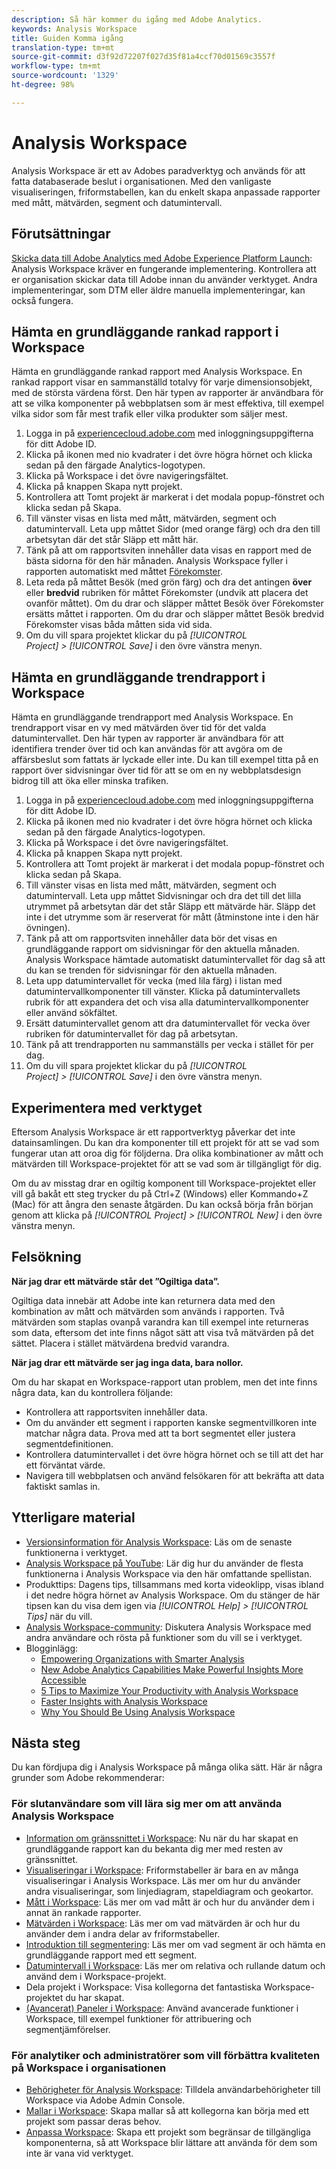 ```yaml
---
description: Så här kommer du igång med Adobe Analytics.
keywords: Analysis Workspace
title: Guiden Komma igång
translation-type: tm+mt
source-git-commit: d3f92d72207f027d35f81a4ccf70d01569c3557f
workflow-type: tm+mt
source-wordcount: '1329'
ht-degree: 98%

---
```



# Analysis Workspace

Analysis Workspace är ett av Adobes paradverktyg och används för att fatta databaserade beslut i organisationen. Med den vanligaste visualiseringen, friformstabellen, kan du enkelt skapa anpassade rapporter med mått, mätvärden, segment och datumintervall.

## Förutsättningar

[Skicka data till Adobe Analytics med Adobe Experience Platform Launch](/help/implement/launch/validate-publish-prod.md): Analysis Workspace kräver en fungerande implementering. Kontrollera att er organisation skickar data till Adobe innan du använder verktyget. Andra implementeringar, som DTM eller äldre manuella implementeringar, kan också fungera.

## Hämta en grundläggande rankad rapport i Workspace

Hämta en grundläggande rankad rapport med Analysis Workspace. En rankad rapport visar en sammanställd totalvy för varje dimensionsobjekt, med de största värdena först. Den här typen av rapporter är användbara för att se vilka komponenter på webbplatsen som är mest effektiva, till exempel vilka sidor som får mest trafik eller vilka produkter som säljer mest.

1. Logga in på [experiencecloud.adobe.com](https://experiencecloud.adobe.com) med inloggningsuppgifterna för ditt Adobe ID.
2. Klicka på ikonen med nio kvadrater i det övre högra hörnet och klicka sedan på den färgade Analytics-logotypen.
3. Klicka på Workspace i det övre navigeringsfältet.
4. Klicka på knappen Skapa nytt projekt.
5. Kontrollera att Tomt projekt är markerat i det modala popup-fönstret och klicka sedan på Skapa.
6. Till vänster visas en lista med mått, mätvärden, segment och datumintervall. Leta upp måttet Sidor (med orange färg) och dra den till arbetsytan där det står Släpp ett mått här.
7. Tänk på att om rapportsviten innehåller data visas en rapport med de bästa sidorna för den här månaden. Analysis Workspace fyller i rapporten automatiskt med måttet [Förekomster](/help/components/metrics/occurrences.md).
8. Leta reda på måttet Besök (med grön färg) och dra det antingen **över** eller **bredvid** rubriken för måttet Förekomster (undvik att placera det ovanför måttet). Om du drar och släpper måttet Besök över Förekomster ersätts måttet i rapporten. Om du drar och släpper måttet Besök bredvid Förekomster visas båda måtten sida vid sida.
9. Om du vill spara projektet klickar du på *[!UICONTROL Project] > [!UICONTROL Save]* i den övre vänstra menyn.

## Hämta en grundläggande trendrapport i Workspace

Hämta en grundläggande trendrapport med Analysis Workspace. En trendrapport visar en vy med mätvärden över tid för det valda datumintervallet. Den här typen av rapporter är användbara för att identifiera trender över tid och kan användas för att avgöra om de affärsbeslut som fattats är lyckade eller inte. Du kan till exempel titta på en rapport över sidvisningar över tid för att se om en ny webbplatsdesign bidrog till att öka eller minska trafiken.

1. Logga in på [experiencecloud.adobe.com](https://experiencecloud.adobe.com) med inloggningsuppgifterna för ditt Adobe ID.
2. Klicka på ikonen med nio kvadrater i det övre högra hörnet och klicka sedan på den färgade Analytics-logotypen.
3. Klicka på Workspace i det övre navigeringsfältet.
4. Klicka på knappen Skapa nytt projekt.
5. Kontrollera att Tomt projekt är markerat i det modala popup-fönstret och klicka sedan på Skapa.
6. Till vänster visas en lista med mått, mätvärden, segment och datumintervall. Leta upp måttet Sidvisningar och dra det till det lilla utrymmet på arbetsytan där det står Släpp ett mätvärde här. Släpp det inte i det utrymme som är reserverat för mått (åtminstone inte i den här övningen).
7. Tänk på att om rapportsviten innehåller data bör det visas en grundläggande rapport om sidvisningar för den aktuella månaden. Analysis Workspace hämtade automatiskt datumintervallet för dag så att du kan se trenden för sidvisningar för den aktuella månaden.
8. Leta upp datumintervallet för vecka (med lila färg) i listan med datumintervallkomponenter till vänster. Klicka på datumintervallets rubrik för att expandera det och visa alla datumintervallkomponenter eller använd sökfältet.
9. Ersätt datumintervallet genom att dra datumintervallet för vecka över rubriken för datumintervallet för dag på arbetsytan.
10. Tänk på att trendrapporten nu sammanställs per vecka i stället för per dag.
11. Om du vill spara projektet klickar du på *[!UICONTROL Project] > [!UICONTROL Save]* i den övre vänstra menyn.

## Experimentera med verktyget

Eftersom Analysis Workspace är ett rapportverktyg påverkar det inte datainsamlingen. Du kan dra komponenter till ett projekt för att se vad som fungerar utan att oroa dig för följderna. Dra olika kombinationer av mått och mätvärden till Workspace-projektet för att se vad som är tillgängligt för dig.

Om du av misstag drar en ogiltig komponent till Workspace-projektet eller vill gå bakåt ett steg trycker du på Ctrl+Z (Windows) eller Kommando+Z (Mac) för att ångra den senaste åtgärden. Du kan också börja från början genom att klicka på *[!UICONTROL Project] > [!UICONTROL New]* i den övre vänstra menyn.

## Felsökning

**När jag drar ett mätvärde står det ”Ogiltiga data”.**

Ogiltiga data innebär att Adobe inte kan returnera data med den kombination av mått och mätvärden som används i rapporten. Två mätvärden som staplas ovanpå varandra kan till exempel inte returneras som data, eftersom det inte finns något sätt att visa två mätvärden på det sättet. Placera i stället mätvärdena bredvid varandra.

**När jag drar ett mätvärde ser jag inga data, bara nollor.**

Om du har skapat en Workspace-rapport utan problem, men det inte finns några data, kan du kontrollera följande:

* Kontrollera att rapportsviten innehåller data.
* Om du använder ett segment i rapporten kanske segmentvillkoren inte matchar några data. Prova med att ta bort segmentet eller justera segmentdefinitionen.
* Kontrollera datumintervallet i det övre högra hörnet och se till att det har ett förväntat värde.
* Navigera till webbplatsen och använd felsökaren för att bekräfta att data faktiskt samlas in.

## Ytterligare material

* [Versionsinformation för Analysis Workspace](/help/analyze/analysis-workspace/new-features-in-analysis-workspace.md): Läs om de senaste funktionerna i verktyget.
* [Analysis Workspace på YouTube](https://www.youtube.com/playlist?list=PL2tCx83mn7GuNnQdYGOtlyCu0V5mEZ8sS): Lär dig hur du använder de flesta funktionerna i Analysis Workspace via den här omfattande spellistan.
* Produkttips: Dagens tips, tillsammans med korta videoklipp, visas ibland i det nedre högra hörnet av Analysis Workspace. Om du stänger de här tipsen kan du visa dem igen via *[!UICONTROL Help] > [!UICONTROL Tips]* när du vill.
* [Analysis Workspace-community](https://forums.adobe.com/community/experience-cloud/analytics-cloud/analytics/analysis-workspace): Diskutera Analysis Workspace med andra användare och rösta på funktioner som du vill se i verktyget.
* Blogginlägg:
   * [Empowering Organizations with Smarter Analysis](https://blogs.adobe.com/digitalmarketing/analytics/adobe-analytics-fall-2016-release-empowering-organizations-smarter-analysis/)
   * [New Adobe Analytics Capabilities Make Powerful Insights More Accessible](https://blogs.adobe.com/digitalmarketing/analytics/new-adobe-analytics-capabilities-make-powerful-insights-accessible/)
   * [5 Tips to Maximize Your Productivity with Analysis Workspace](https://blogs.adobe.com/digitalmarketing/analytics/5-tips-maximize-productivity-analysis-workspace/)
   * [Faster Insights with Analysis Workspace](https://blogs.adobe.com/digitalmarketing/analytics/faster-insights-with-the-analysis-workspace/)
   * [Why You Should Be Using Analysis Workspace](https://blogs.adobe.com/digitalmarketing/analytics/why-you-should-be-using-analysis-workspace-in-adobe-analytics/)

## Nästa steg

Du kan fördjupa dig i Analysis Workspace på många olika sätt. Här är några grunder som Adobe rekommenderar:

### För slutanvändare som vill lära sig mer om att använda Analysis Workspace

* [Information om gränssnittet i Workspace](/help/analyze/analysis-workspace/build-workspace-project/t-freeform-project.md): Nu när du har skapat en grundläggande rapport kan du bekanta dig mer med resten av gränssnittet.
* [Visualiseringar i Workspace](/help/analyze/analysis-workspace/visualizations/freeform-analysis-visualizations.md): Friformstabeller är bara en av många visualiseringar i Analysis Workspace. Läs mer om hur du använder andra visualiseringar, som linjediagram, stapeldiagram och geokartor.
* [Mått i Workspace](/help/analyze/analysis-workspace/components/dimensions/t-breakdown-fa.md): Läs mer om vad mått är och hur du använder dem i annat än rankade rapporter.
* [Mätvärden i Workspace](/help/analyze/analysis-workspace/components/apply-create-metrics.md): Läs mer om vad mätvärden är och hur du använder dem i andra delar av friformstabeller.
* [Introduktion till segmentering](/help/analyze/analysis-workspace/components/t-freeform-project-segment.md): Läs mer om vad segment är och hämta en grundläggande rapport med ett segment.
* [Datumintervall i Workspace](/help/analyze/analysis-workspace/components/calendar-date-ranges/calendar.md): Läs mer om relativa och rullande datum och använd dem i Workspace-projekt.
* Dela projekt i Workspace: Visa kollegorna det fantastiska Workspace-projektet du har skapat.
* [(Avancerat) Paneler i Workspace](/help/analyze/analysis-workspace/c-panels/panels.md): Använd avancerade funktioner i Workspace, till exempel funktioner för attribuering och segmentjämförelser.

### För analytiker och administratörer som vill förbättra kvaliteten på Workspace i organisationen

* [Behörigheter för Analysis Workspace](https://docs.adobe.com/content/help/sv-SE/core-services/interface/manage-users-and-products/admin-getting-started.html): Tilldela användarbehörigheter till Workspace via Adobe Admin Console.
* [Mallar i Workspace](/help/analyze/analysis-workspace/build-workspace-project/starter-projects.md): Skapa mallar så att kollegorna kan börja med ett projekt som passar deras behov.
* [Anpassa Workspace](/help/analyze/analysis-workspace/curate-share/curate.md): Skapa ett projekt som begränsar de tillgängliga komponenterna, så att Workspace blir lättare att använda för dem som inte är vana vid verktyget.
